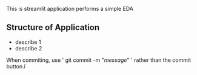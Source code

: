 This is streamlit application performs a simple EDA

## Structure of Application 

- describe 1 
- describe 2

When commiting, use ' git commit -m "*message*" ' rather than the commit button.í